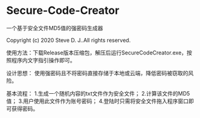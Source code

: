 # Secure-Code-Creator
一个基于安全文件MD5值的强密码生成器

Copyright (c) 2020 Steve D. J..All rights reserved.

使用方法：下载Release版本压缩包，解压后运行SecureCodeCreator.exe，按照程序内文字指引操作即可。

设计思想：
使用强密码且不将密码直接存储于本地或云端，降低密码被窃取的风险。

基本流程：
  1.生成一个随机内容的txt文件作为安全文件；
  2.计算该文件的MD5值；
  3.用户使用此文件作为账号密码；
  4.登陆时只需将安全文件拖入程序窗口即可获得密码。
  

